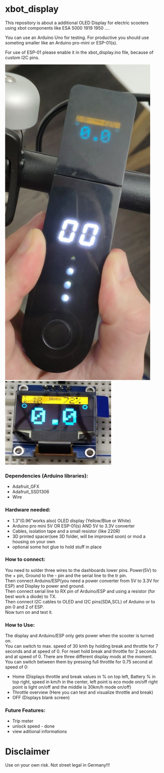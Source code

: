 # xbot_display
This repository is about a additional OLED Display for electric scooters using xbot components like ESA 5000 1919 1950 ....

You can use an Arduino Uno for testing. For productive you should use someting smaller like an Arduino pro-mini or ESP-01(s).

For use of ESP-01 please enable it in the xbot_display.ino file, because of custom I2C pins.

![V1](/img/v1_1.jpg)
![V1](/img/v1_3.jpg)

<h3>Dependencies (Arduino libraries):</h3>
<ul>
<li>Adafruit_GFX</li>
<li>Adafruit_SSD1306</li>
<li>Wire</li>
</ul>

<h3>Hardware needed:</h3>
<ul>
<li>1.3"(0.96"works also) OLED display (Yellow/Blue or White)</li>
<li>Arduino pro mini 5V OR ESP-01(s) AND 5V to 3.3V converter</li>
<li>Cables, isolation tape and a small resistor (like 220R)</li>
<li>3D printed spacer(see 3D folder, will be improved soon) or mod a housing on your own</li>
<li>optional some hot glue to hold stuff in place</li>
</ul>

<h3>How to connect:</h3>

You need to solder three wires to the dashboards lower pins. Power(5V) to the + pin, Ground to the - pin and the serial line to the tr pin. 
<br>
Then connect Arduino/ESP(you need a power converter from 5V to 3.3V for ESP) and Display to power and ground. 
<br>
Then connect serial line to RX pin of Arduino/ESP and using a resistor (for best work a diode) to TX.
<br>
Then connect I2C cables to OLED and I2C pins(SDA,SCL) of Arduino or to pin 0 and 2 of ESP.
<br>
Now turn on and test it.

<h3>How to Use:</h3>
The display and Arduino/ESP only gets power when the scooter is turned on.
<br>
You can switch to max. speed of 30 kmh by holding break and throttle for 7 seconds and at speed of 0. For reset hold break and throttle for 2 seconds and at speed of 0.
There are three different display mods at the moment. You can switch between them by pressing full throttle for 0.75 second at speed of 0:

<ul>
<li>Home (Displays throttle and break values in % on top left, Battery % in top right, speed in km/h in the center, left point is eco mode on/off right point is light on/off and the middle is 30km/h mode on/off)</li>
<li>Throttle overview (Here you can test and visualize throttle and break)</li>
<li>OFF (Displays blank screen)</li>
</ul>

<h3>Future Features:</h3>
<ul>
<li>Trip meter</li>
<li>unlock speed - done</li>
<li>view aditional informations</li>
</ul>

<h1>Disclaimer</h1>
Use on your own risk.
Not street legal in Germany!!!
